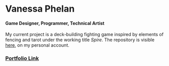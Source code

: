 # Vanessa Phelan

#### Game Designer, Programmer, Technical Artist

My current project is a deck-building fighting game inspired by elements of fencing and tarot under the working title _Spire_. The repository is visible [here](https://github.com/Shroom-Mage/Spire), on my personal account.

### [Portfolio Link](https://vanphelan.github.io/)